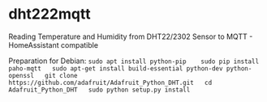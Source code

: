# dht222mqtt
Reading Temperature and Humidity from DHT22/2302 Sensor to MQTT - HomeAssistant compatible

Preparation for Debian:
`
sudo apt install python-pip   
sudo pip install paho-mqtt  
sudo apt-get install build-essential python-dev python-openssl  
git clone https://github.com/adafruit/Adafruit_Python_DHT.git  
cd Adafruit_Python_DHT  
sudo python setup.py install   
`
